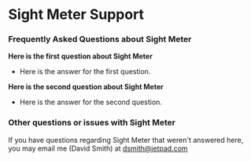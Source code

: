 # Sight Meter Support

### Frequently Asked Questions about Sight Meter

**Here is the first question about Sight Meter**

  - Here is the answer for the first question. 

**Here is the second question about Sight Meter**

  - Here is the answer for the second question. 
  
### Other questions or issues with Sight Meter

If you have questions regarding Sight Meter that weren't answered here,  you may email me (David Smith) at dsmith@jetpad.com



